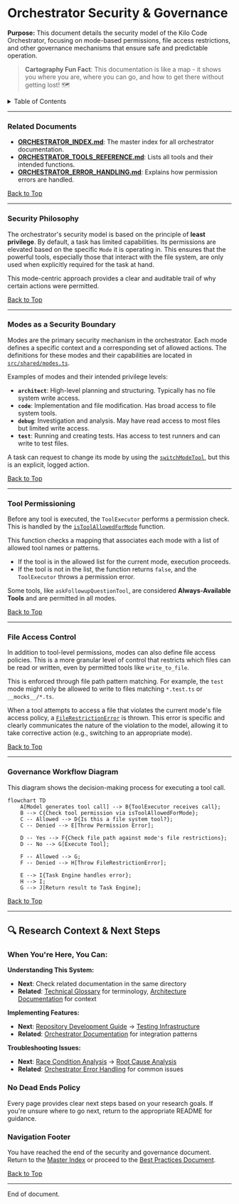 # Orchestrator Security & Governance

**Purpose:** This document details the security model of the Kilo Code Orchestrator, focusing on mode-based permissions, file access restrictions, and other governance mechanisms that ensure safe and predictable operation.

> **Cartography Fun Fact**: This documentation is like a map - it shows you where you are, where you can go, and how to get there without getting lost! 🗺️

<details>
<summary>Table of Contents</summary>

- [1. Related Documents](#related-documents)
- [2. Security Philosophy](#security-philosophy)
- [3. Modes as a Security Boundary](#modes-as-a-security-boundary)
- [4. Tool Permissioning](#tool-permissioning)
- [5. File Access Control](#file-access-control)
- [6. Governance Workflow Diagram](#governance-workflow-diagram)
- [7. Navigation Footer](#navigation-footer)

</details>

---

### Related Documents

<a id="related-documents"></a>

- **[ORCHESTRATOR_INDEX.md](ORCHESTRATOR_INDEX.md)**: The master index for all orchestrator documentation.
- **[ORCHESTRATOR_TOOLS_REFERENCE.md](ORCHESTRATOR_TOOLS_REFERENCE.md)**: Lists all tools and their intended functions.
- **[ORCHESTRATOR_ERROR_HANDLING.md](ORCHESTRATOR_ERROR_HANDLING.md)**: Explains how permission errors are handled.

[Back to Top](#orchestrator-security--governance)

---

### Security Philosophy

<a id="security-philosophy"></a>

The orchestrator's security model is based on the principle of **least privilege**. By default, a task has limited capabilities. Its permissions are elevated based on the specific `Mode` it is operating in. This ensures that the powerful tools, especially those that interact with the file system, are only used when explicitly required for the task at hand.

This mode-centric approach provides a clear and auditable trail of why certain actions were permitted.

[Back to Top](#orchestrator-security--governance)

---

### Modes as a Security Boundary

<a id="modes-as-a-security-boundary"></a>

Modes are the primary security mechanism in the orchestrator. Each mode defines a specific context and a corresponding set of allowed actions. The definitions for these modes and their capabilities are located in [`src/shared/modes.ts`](/src/shared/modes.ts#L69).

Examples of modes and their intended privilege levels:

- **`architect`**: High-level planning and structuring. Typically has no file system write access.
- **`code`**: Implementation and file modification. Has broad access to file system tools.
- **`debug`**: Investigation and analysis. May have read access to most files but limited write access.
- **`test`**: Running and creating tests. Has access to test runners and can write to test files.

A task can request to change its mode by using the [`switchModeTool`](/\src/core/tools/switchModeTool.ts#L8), but this is an explicit, logged action.

[Back to Top](#orchestrator-security--governance)

---

### Tool Permissioning

<a id="tool-permissioning"></a>

Before any tool is executed, the `ToolExecutor` performs a permission check. This is handled by the [`isToolAllowedForMode`](/\src/shared/modes.ts#L167) function.

This function checks a mapping that associates each mode with a list of allowed tool names or patterns.

- If the tool is in the allowed list for the current mode, execution proceeds.
- If the tool is not in the list, the function returns `false`, and the `ToolExecutor` throws a permission error.

Some tools, like `askFollowupQuestionTool`, are considered **Always-Available Tools** and are permitted in all modes.

[Back to Top](#orchestrator-security--governance)

---

### File Access Control

<a id="file-access-control"></a>

In addition to tool-level permissions, modes can also define file access policies. This is a more granular level of control that restricts which files can be read or written, even by permitted tools like `write_to_file`.

This is enforced through file path pattern matching. For example, the `test` mode might only be allowed to write to files matching `*.test.ts` or `__mocks__/*.ts`.

When a tool attempts to access a file that violates the current mode's file access policy, a [`FileRestrictionError`](/\src/shared/modes.ts#L157) is thrown. This error is specific and clearly communicates the nature of the violation to the model, allowing it to take corrective action (e.g., switching to an appropriate mode).

[Back to Top](#orchestrator-security--governance)

---

### Governance Workflow Diagram

<a id="governance-workflow-diagram"></a>

This diagram shows the decision-making process for executing a tool call.

```mermaid
flowchart TD
    A[Model generates tool call] --> B{ToolExecutor receives call};
    B --> C{Check tool permission via isToolAllowedForMode};
    C -- Allowed --> D{Is this a file system tool?};
    C -- Denied --> E[Throw Permission Error];

    D -- Yes --> F{Check file path against mode's file restrictions};
    D -- No --> G[Execute Tool];

    F -- Allowed --> G;
    F -- Denied --> H[Throw FileRestrictionError];

    E --> I{Task Engine handles error};
    H --> I;
    G --> J[Return result to Task Engine];
```

[Back to Top](#orchestrator-security--governance)

---

## 🔍 Research Context & Next Steps

### When You're Here, You Can:

**Understanding This System:**

- **Next**: Check related documentation in the same directory
- **Related**: [Technical Glossary](../../GLOSSARY.md) for terminology, [Architecture Documentation](../architecture/README.md) for context

**Implementing Features:**

- **Next**: [Repository Development Guide](../architecture/repository/DEVELOPMENT_GUIDE.md) → [Testing Infrastructure](../architecture/repository/TESTING_INFRASTRUCTURE.md)
- **Related**: [Orchestrator Documentation](../orchestrator/README.md) for integration patterns

**Troubleshooting Issues:**

- **Next**: [Race Condition Analysis](../architecture/race-condition/README.md) → [Root Cause Analysis](../architecture/race-condition/ROOT_CAUSE_ANALYSIS.md)
- **Related**: [Orchestrator Error Handling](../orchestrator/ORCHESTRATOR_ERROR_HANDLING.md) for common issues

### No Dead Ends Policy

Every page provides clear next steps based on your research goals. If you're unsure where to go next, return to the appropriate README for guidance.

### Navigation Footer

<a id="navigation-footer"></a>

You have reached the end of the security and governance document. Return to the [Master Index](ORCHESTRATOR_INDEX.md) or proceed to the [Best Practices Document](ORCHESTRATOR_BEST_PRACTICES.md).

[Back to Top](#orchestrator-security--governance)

---

End of document.
